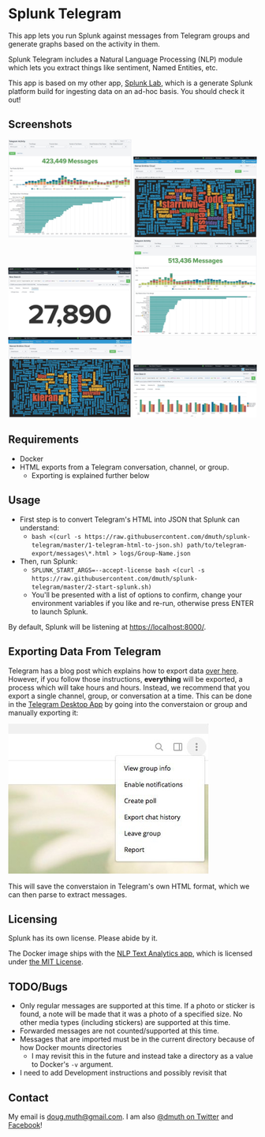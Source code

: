 
# Splunk Telegram

This app lets you run Splunk against messages from Telegram groups and generate
graphs based on the activity in them.

Splunk Telegram includes a Natural Language Processing (NLP) module which lets
you extract things like sentiment, Named Entities, etc.

This app is based on my other app, <a href="https://github.com/dmuth/splunk-lab/">Splunk Lab</a>,
which is a generate Splunk platform build for ingesting data on an ad-hoc basis.
You should check it out!


## Screenshots

<img src="img/pa-furry-stats.jpg" width="250" /> <img src="img/pa-furry-tag-cloud.jpg" width="250" /> <img src="img/snepchat-how-many-mows.jpg" title="Perch on Kieran" width="250" />
<img src="img/snepchat-stats.jpg" title="Perch on Kieran" width="250" /> <img src="img/snepchat-tag-cloud.jpg" title="Perch on Kieran" width="250" /> <img src="img/snepchat-timewrapped-mows.jpg" title="Perch on Kieran" width="250" />



## Requirements

- Docker
- HTML exports from a Telegram conversation, channel, or group.
   - Exporting is explained further below


## Usage

- First step is to convert Telegram's HTML into JSON that Splunk can understand:
   - `bash <(curl -s https://raw.githubusercontent.com/dmuth/splunk-telegram/master/1-telegram-html-to-json.sh) path/to/telegram-export/messages\*.html > logs/Group-Name.json`
- Then, run Splunk:
   - `SPLUNK_START_ARGS=--accept-license bash <(curl -s https://raw.githubusercontent.com/dmuth/splunk-telegram/master/2-start-splunk.sh)`
   - You'll be presented with a list of options to confirm, change your environment variables if you like and re-run, otherwise press ENTER to launch Splunk.

By default, Splunk will be listening at <a href="https://localhost:8000/">https://localhost:8000/</a>.


## Exporting Data From Telegram

Telegram has a blog post which explains how to export data <a href="https://telegram.org/blog/export-and-more">over here</a>.
However, if you follow those instructions, **everything** will be exported, a process which will take hours and hours.
Instead, we recommend that you export a single channel, group, or conversation at a time. This can be done in the <a href="https://desktop.telegram.org/">Telegram Desktop App</a> by going into the converstaion or group and manually exporting it:

<img src="./img/telegram-desktop-export.jpg" />

This will save the converstaion in Telegram's own HTML format, which we can then
parse to extract messages.


## Licensing

Splunk has its own license.  Please abide by it.

The Docker image ships with the <a href="https://splunkbase.splunk.com/app/4066/">NLP Text Analytics app</a>, which is licensed under <a href="https://github.com/geekusa/nlp-text-analytics/blob/master/LICENSE/LICENSE.txt">the MIT License</a>.


## TODO/Bugs

- Only regular messages are supported at this time.  If a photo or sticker is found, a note will
be made that it was a photo of a specified size.  No other media types (including stickers)
are supported at this time.  
- Forwarded messages are not counted/supported at this time.
- Messages that are imported must be in the current directory because of how Docker mounts directories
  - I may revisit this in the future and instead take a directory as a value to Docker's `-v` argument.
- I need to add Development instructions and possibly revisit that


## Contact

My email is doug.muth@gmail.com.  I am also <a href="http://twitter.com/dmuth">@dmuth on Twitter</a> 
and <a href="http://facebook.com/dmuth">Facebook</a>!


